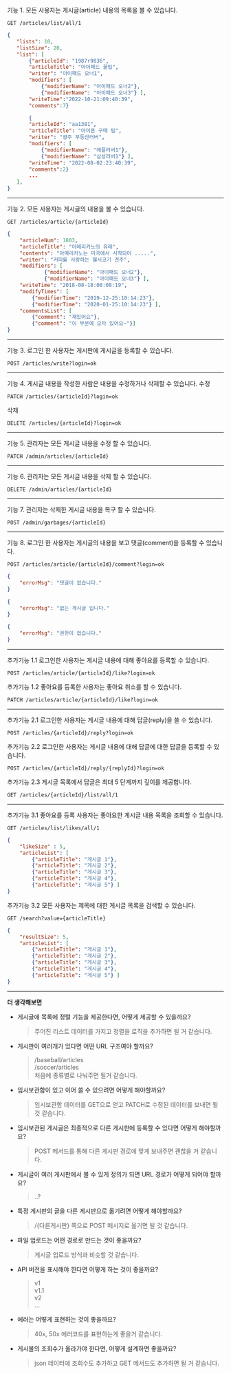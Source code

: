 기능 1. 모든 사용자는 게시글(article) 내용의 목록을 볼 수 있습니다.

```HTTP
GET /articles/list/all/1
```

 ```json
{
    "lists": 10,
    "listSize": 20,
    "list": [
        {"articleId": "1987r9836",
        "articleTitle": "아이패드 꿀팁",
        "writer": "아이패드 오너1",
        "modifiers": [ 
            {"modifierName": "아이패드 오너2"},
            {"modifierName": "아이패드 오너3"} ],
        "writeTime":"2022-10-21:09:40:39",
        "comments":7}

        {
        "articleId": "aa1381",
        "articleTitle": "아이폰 구매 팁",
        "writer": "광주 무등산러버",
        "modifiers": [ 
            {"modifierName": "애플러버1"},
            {"modifierName": "삼성러버1"} ],
        "writeTime": "2022-08-02:23:40:39",
        "comments":2}
        ...
    ],
}
 ```

 ---

기능 2. 모든 사용자는 게시글의 내용을 볼 수 있습니다.

```HTTP
GET /articles/article/{articleId}
```

```json
{
    "articleNum": 1803,
    "articleTitle": "아메리카노의 유래",
    "contents": "아메리카노는 미국에서 시작되어 .....",
    "writer": "커피를 사랑하는 웰시코기 견주",
    "modifiers": [ 
            {"modifierName": "아이패드 오너2"},
            {"modifierName": "아이패드 오너3"} ],
    "writeTime": "2018-08-18:08:08:19",
    "modifyTimes": [
        {"modifierTime": "2019-12-25:10:14:23"},
        {"modifierTime": "2020-01-25:10:14:23"} ],
    "commentsList": [
        {"comment": "재밌어요"},
        {"comment": "이 부분에 오타 있어요~"}]
}
```

---

기능 3. 로그인 한 사용자는 게시판에 게시글을 등록할 수 있습니다.
```
POST /articles/write?login=ok
```
---

기능 4. 게시글 내용을 작성한 사람은 내용을 수정하거나 삭제할 수 있습니다.
수정 
```
PATCH /articles/{articleId}?login=ok
```

삭제 
```
DELETE /articles/{articleId}?login=ok
```

---

기능 5. 관리자는 모든 게시글 내용을 수정 할 수 있습니다.
```
PATCH /admin/articles/{articleId}
```

---

기능 6. 관리자는 모든 게시글 내용을 삭제 할 수 있습니다.
```
DELETE /admin/articles/{articleId}
```

---

기능 7. 관리자는 삭제한 게시글 내용을 복구 할 수 있습니다.
```
POST /admin/garbages/{articleId}
```

---

기능 8. 로그인 한 사용자는 게시글의 내용을 보고 댓글(comment)을 등록할 수 있습니다.

```
POST /articles/article/{articleId}/comment?login=ok
```

```json
{
    "errorMsg": "댓글이 없습니다."
}
```
```json
{
    "errorMsg": "없는 게시글 입니다."
}
```
```json
{
    "errorMsg": "권한이 없습니다."
}
```

----

추가기능 1.1 로그인한 사용자는 게시글 내용에 대해 좋아요를 등록할 수 있습니다.
```
POST /articles/article/{articleId}/like?login=ok
```

추가기능 1.2 좋아요를 등록한 사용자는 좋아요 취소를 할 수 있습니다.
```
PATCH /articles/article/{articleId}/like?login=ok
```

---

추가기능 2.1 로그인한 사용자는 게시글 내용에 대해 답글(reply)을 쓸 수 있습니다.
```
POST /articles/{articleId}/reply?login=ok
```

추가기능 2.2 로그인한 사용자는 게시글 내용에 대해 답글에 대한 답글을 등록할 수 있습니다.
```
POST /articles/{articleId}/reply/{replyId}?login=ok
```
추가기능 2.3 게시글 목록에서 답글은 최대 5 단계까지 깊이를 제공합니다.
```
GET /articles/{articleId}/list/all/1
```
---

추가기능 3.1 좋아요를 등록 사용자는 좋아요한 게시글 내용 목록을 조회할 수 있습니다.
```
GET /articles/list/likes/all/1
```

```json
{
    "likeSize" : 5,
    "articleList": [
        {"articleTitle": "게시글 1"},
        {"articleTitle": "게시글 2"},
        {"articleTitle": "게시글 3"},
        {"articleTitle": "게시글 4"},
        {"articleTitle": "게시글 5"} ]
}
```

추가기능 3.2 모든 사용자는 제목에 대한 게시글 목록을 검색할 수 있습니다.
```
GET /search?value={articleTitle}
```

```json
{
    "resultSize": 5,
    "articleList": [
        {"articleTitle": "게시글 1"},
        {"articleTitle": "게시글 2"},
        {"articleTitle": "게시글 3"},
        {"articleTitle": "게시글 4"},
        {"articleTitle": "게시글 5"} ]
}
```

---
**더 생각해보면**
- 게시글에 목록에 정렬 기능을 제공한다면, 어떻게 제공할 수 있을까요?
    > 주어진 리스트 데이터를 가지고 정렬을 로직을 추가하면 될 거 같습니다.
- 게시판이 여러개가 있다면 어떤 URL 구조여야 할까요?
    > /baseball/articles  
    > /soccer/articles  
    > 처음에 종류별로 나눠주면 될거 같습니다.
- 임시보관함이 있고 이어 쓸 수 있으려면 어떻게 해야할까요? 
    > 임시보관함 데이터를 GET으로 얻고 PATCH로 수정된 데이터를 보내면 될 것 같습니다.
- 임시보관된 게시글은 최종적으로 다른 게시판에 등록할 수 있다면 어떻게 해야할까요?
    > POST 메서드를 통해 다른 게시판 경로에 맞게 보내주면 괜찮을 거 같습니다.
- 게시글이 여러 게시판에서 볼 수 있게 정의가 되면 URL 경로가 어떻게 되어야 할까요?
    > ..?
- 특정 게시판의 글을 다른 게시판으로 옮기려면 어떻게 해야할까요?
    > /{다른게시판} 쪽으로 POST 메시지로 옮기면 될 것 같습니다.
- 파일 업로드는 어떤 경로로 만드는 것이 좋을까요?
    > 게시글 업로드 방식과 비슷할 것 같습니다.
- API 버전을 표시해야 한다면 어떻게 하는 것이 좋을까요? 
    > v1  
    > v1.1  
    > v2  
    > ...
- 에러는 어떻게 표현하는 것이 좋을까요?
    > 40x, 50x 에러코드를 표현하는게 좋을거 같습니다.
- 게시물의 조회수가 올라가야 한다면, 어떻게 설계하면 좋을까요?
    > json 데이터에 조회수도 추가하고 GET 메서드도 추가하면 될 거 같습니다.